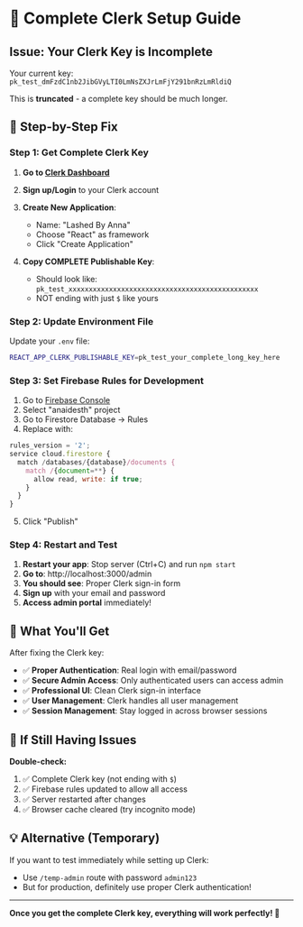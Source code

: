# 🔑 Complete Clerk Setup Guide

## Issue: Your Clerk Key is Incomplete

Your current key: `pk_test_dmFzdC1nb2JibGVyLTI0LmNsZXJrLmFjY291bnRzLmRldiQ`

This is **truncated** - a complete key should be much longer.

## 🚀 Step-by-Step Fix

### **Step 1: Get Complete Clerk Key**

1. **Go to [Clerk Dashboard](https://dashboard.clerk.com/)**
2. **Sign up/Login** to your Clerk account
3. **Create New Application**:
   - Name: "Lashed By Anna"
   - Choose "React" as framework
   - Click "Create Application"

4. **Copy COMPLETE Publishable Key**:
   - Should look like: `pk_test_xxxxxxxxxxxxxxxxxxxxxxxxxxxxxxxxxxxxxxxxxxxxxxx`
   - NOT ending with just `$` like yours

### **Step 2: Update Environment File**

Update your `.env` file:
```bash
REACT_APP_CLERK_PUBLISHABLE_KEY=pk_test_your_complete_long_key_here
```

### **Step 3: Set Firebase Rules for Development**

1. Go to [Firebase Console](https://console.firebase.google.com/)
2. Select "anaidesth" project
3. Go to Firestore Database → Rules
4. Replace with:

```javascript
rules_version = '2';
service cloud.firestore {
  match /databases/{database}/documents {
    match /{document=**} {
      allow read, write: if true;
    }
  }
}
```

5. Click "Publish"

### **Step 4: Restart and Test**

1. **Restart your app**: Stop server (Ctrl+C) and run `npm start`
2. **Go to**: http://localhost:3000/admin  
3. **You should see**: Proper Clerk sign-in form
4. **Sign up** with your email and password
5. **Access admin portal** immediately!

## 🎯 What You'll Get

After fixing the Clerk key:
- ✅ **Proper Authentication**: Real login with email/password
- ✅ **Secure Admin Access**: Only authenticated users can access admin
- ✅ **Professional UI**: Clean Clerk sign-in interface  
- ✅ **User Management**: Clerk handles all user management
- ✅ **Session Management**: Stay logged in across browser sessions

## 🔧 If Still Having Issues

**Double-check:**
1. ✅ Complete Clerk key (not ending with `$`)
2. ✅ Firebase rules updated to allow all access
3. ✅ Server restarted after changes
4. ✅ Browser cache cleared (try incognito mode)

## 💡 Alternative (Temporary)

If you want to test immediately while setting up Clerk:
- Use `/temp-admin` route with password `admin123`
- But for production, definitely use proper Clerk authentication!

---

**Once you get the complete Clerk key, everything will work perfectly! 🚀**